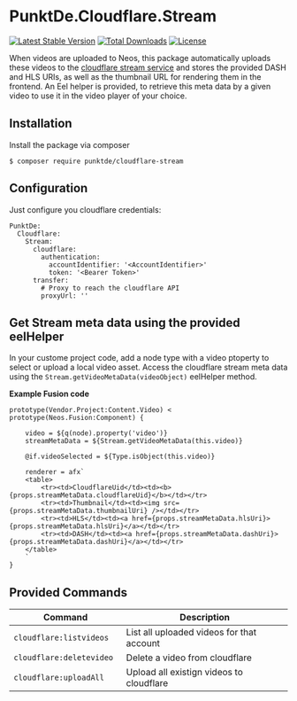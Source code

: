# PunktDe.Cloudflare.Stream

[![Latest Stable Version](https://poser.pugx.org/punktDe/cloudflare-stream/v/stable)](https://packagist.org/packages/punktDe/cloudflare-stream) [![Total Downloads](https://poser.pugx.org/punktDe/cloudflare-stream/downloads)](https://packagist.org/packages/punktDe/cloudflare-stream) [![License](https://poser.pugx.org/punktDe/cloudflare-stream/license)](https://packagist.org/packages/punktDe/cloudflare-stream)

When videos are uploaded to Neos, this package automatically uploads these videos to the [cloudflare stream service](https://www.cloudflare.com/de-de/products/cloudflare-stream/) and stores the provided DASH and HLS URIs, as well as the thumbnail URL for rendering them in the frontend.
An Eel helper is provided, to retrieve this meta data by a given video to use it in the video player of your choice.

## Installation

Install the package via composer

    $ composer require punktde/cloudflare-stream

## Configuration

Just configure you cloudflare credentials:

	PunktDe:
	  Cloudflare:
	    Stream:
	      cloudflare:
	        authentication:
	          accountIdentifier: '<AccountIdentifier>'
	          token: '<Bearer Token>'
	      transfer:
	        # Proxy to reach the cloudflare API
	        proxyUrl: ''

## Get Stream meta data using the provided eelHelper


In your custome project code, add a node type with a video ptoperty to select or upload a local video asset. Access the cloudflare stream meta data using the `Stream.getVideoMetaData(videoObject)` eelHelper method.

**Example Fusion code**

	prototype(Vendor.Project:Content.Video) < prototype(Neos.Fusion:Component) {
	
	    video = ${q(node).property('video')}
	    streamMetaData = ${Stream.getVideoMetaData(this.video)}
	
	    @if.videoSelected = ${Type.isObject(this.video)}
	
	    renderer = afx`
	    <table>
	        <tr><td>CloudflareUid</td><td><b>{props.streamMetaData.cloudflareUid}</b></td></tr>
	        <tr><td>Thumbnail</td><td><img src={props.streamMetaData.thumbnailUri} /></td></tr>
	        <tr><td>HLS</td><td><a href={props.streamMetaData.hlsUri}>{props.streamMetaData.hlsUri}</a></td></tr>
	        <tr><td>DASH</td><td><a href={props.streamMetaData.dashUri}>{props.streamMetaData.dashUri}</a></td></tr>
	    </table>
	    `
	}

## Provided Commands

| Command                  | Description                               |
|--------------------------|-------------------------------------------|
| `cloudflare:listvideos ` | List all uploaded videos for that account |
| `cloudflare:deletevideo `| Delete a video from cloudflare            |
| `cloudflare:uploadAll`   | Upload all existign videos to cloudflare  |
